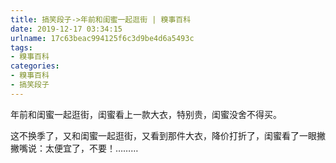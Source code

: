 ```yaml
---
title: 搞笑段子->年前和闺蜜一起逛街 | 糗事百科
date: 2019-12-17 03:34:15
urlname: 17c63beac994125f6c3d9be4d6a5493c
tags: 
- 糗事百科
categories:
- 糗事百科
- 搞笑段子
---
```

年前和闺蜜一起逛街，闺蜜看上一款大衣，特别贵，闺蜜没舍不得买。

这不换季了，又和闺蜜一起逛街，又看到那件大衣，降价打折了，闺蜜看了一眼撇撇嘴说：太便宜了，不要！………


